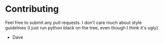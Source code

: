 Contributing
============

Feel free to submit any pull requests.  I don't care much about style guidelines (I just run python black on the tree, even though I think it's ugly).

- Dave
